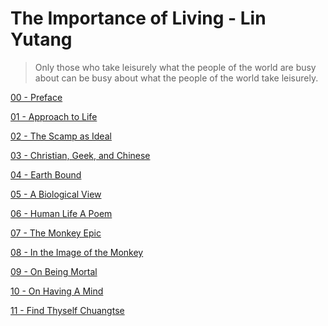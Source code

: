 # The Importance of Living - Lin Yutang


> Only those who take leisurely what the people of the world are busy about can
be busy about what the people of the world take leisurely.  

[00 - Preface](https://github.com/thaicuc/the-importance-of-living/blob/master/00-preface.md)

[01 - Approach to Life](https://github.com/thaicuc/the-importance-of-living/blob/master/01-approach-to-life.md)

[02 - The Scamp as Ideal](https://github.com/thaicuc/the-importance-of-living/blob/master/02-the-scamp-as-ideal.md)

[03 - Christian, Geek, and Chinese](https://github.com/thaicuc/the-importance-of-living/blob/master/03-christian-greek-and-chinese.md)

[04 - Earth Bound](https://github.com/thaicuc/the-importance-of-living/blob/master/04-earth-bound.md)

[05 - A Biological View](https://github.com/thaicuc/the-importance-of-living/blob/master/05-a-biological-view.md)

[06 - Human Life A Poem](https://github.com/thaicuc/the-importance-of-living/blob/master/06-human-life-a-poem.md)

[07 - The Monkey Epic](https://github.com/thaicuc/the-importance-of-living/blob/master/07-the-monkey-epic.md)

[08 - In the Image of the Monkey](https://github.com/thaicuc/the-importance-of-living/blob/master/08-in-the-image-of-the-monkey.md)

[09 - On Being Mortal](https://github.com/thaicuc/the-importance-of-living/blob/master/09-on-being-mortal.md)

[10 - On Having A Mind](https://github.com/thaicuc/the-importance-of-living/blob/master/10-on-having-a-mind.md)

[11 - Find Thyself Chuangtse](https://github.com/thaicuc/the-importance-of-living/blob/master/11-find-thyself-chuangtse.md)

